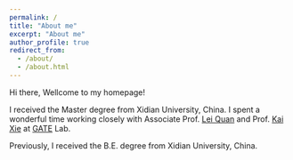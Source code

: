 ```yaml
---
permalink: /
title: "About me"
excerpt: "About me"
author_profile: true
redirect_from: 
  - /about/
  - /about.html
---
```

Hi there, Wellcome to my homepage!

I received the Master degree from Xidian University, China. I spent a wonderful time working closely with Associate Prof. [Lei Quan](https://web.xidian.edu.cn/quanlei/) and Prof. [Kai Xie](https://faculty.xidian.edu.cn/XK3/zh_CN/index.htm) at [GATE](https://web.xidian.edu.cn/kaixie/) Lab.

<!-- 
I am currently a third-year Master's student in [_Group of Aerospace Technology in Electronics_](https://web.xidian.edu.cn/kaixie/) (GATE) Lab, at [_School of Aerospace Science and Technology_](https://sast.xidian.edu.cn/) (SAST) in [_Xidian University_](https://www.xidian.edu.cn/), majoring in _Instrument Science and Technology_. I am very fortunate to be advised by Associate Prof. [Lei Quan](https://web.xidian.edu.cn/quanlei/). I spent wonderful time working closely with Prof. Lei Quan and Prof. [Kai Xie](https://faculty.xidian.edu.cn/XK3/zh_CN/index.htm)
<!--
(https://web.xidian.edu.cn/kaixie/)
-->
Previously, I received the B.E. degree from Xidian University, China. 
